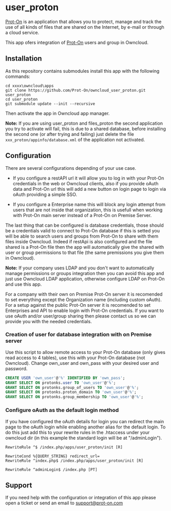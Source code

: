 user_proton
============

[Prot-On](http://Prot-On.com) is an application that allows you to protect, manage and track the use of all kinds of files that are shared on the Internet, by e-mail or through a cloud service.



This app ofers integration of [Prot-On](http://Prot-On.com) users and group in Owncloud.


## Installation


As this repository contains submodules install this app with the following commands:

```
cd xxxx\owncloud\apps
git clone https://github.com/Prot-On/owncloud_user_proton.git user_proton
cd user_proton
git submodule update --init --recursive
```

Then activate the app in Owncloud app manager.

**Note:** If you are using user_proton and files_proton the second application you try to activate will fail, this is due to a shared database, before installing the second one (or after trying and failing) just delete the file `xxx_proton/appinfo/database.xml` of the application not activated.

## Configuration


There are several configurations depending of your use case.

* If you configure a restAPI url it will allow you to log in with your Prot-On credentials in the web or Owncloud clients, also if you provide oAuth data and Prot-On url this will add a new button on login page to login via oAuth providing a simple SSO.

* If you configure a Enterprise name this will block any login attempt from users that are not inside that organization, this is usefull when working with Prot-On main server instead of a Prot-On on Premise Server.

The last thing that can be configured is database credentials, those should be a credentials valid to connect to Prot-On database if this is setted you will be able to search users and groups from Prot-On to share with them files inside Owncloud.
Indeed if restApi is also configured and the file shared is a Prot-On file then the app will automatically give the shared with user or group permissions to that file (the same premissions you give them in Owncloud).

**Note:** If your company uses LDAP and you don't want to automatically manage permissions or groups integration then you can avoid this app and just use Owncloud LDAP application, otherwise configure LDAP on Prot-On and use this app.

For a company with their own on Premise Prot-On server it is recomended to set everything except the Organization name (including custom oAuth).
For a setup against the public Prot-On server it is recomended to set Enterprises and API to enable login with Prot-On credentials. If you want to use oAuth and/or user/group sharing then please contact us so we can provide you with the needed credentials.

### Creation of user for database integration with on Premise server

Use this script to allow remote access to your Prot-On database (only gives read access to 4 tables), use this with your Prot-On database (not Owncloud).
Change own_user and own_pass with your desired user and password.

```sql
CREATE USER 'own_user'@'%' IDENTIFIED BY 'own_pass';
GRANT SELECT ON protonks.user TO 'own_user'@'%';
GRANT SELECT ON protonks.group_of_users TO 'own_user'@'%';
GRANT SELECT ON protonks.proton_domain TO 'own_user'@'%';
GRANT SELECT ON protonks.group_membership TO 'own_user'@'%';
```


### Configure oAuth as the default login method ###

If you have configured the oAuth details for login you can redirect the main page to the oAuth login while enabling another alias for the default login.
To do this just add this to your rewrite rules in the .htaccess under your owncloud dir (in this example the standard login will be at "/adminLogin").

```
RewriteRule ^$ /index.php/apps/user_proton/init [R]

RewriteCond %{QUERY_STRING} redirect_url=
RewriteRule ^index.php$ /index.php/apps/user_proton/init [R]

RewriteRule ^adminLogin$ /index.php [PT]
```

## Support


If you need help with the configuration or integration of this app please open a ticket or send an email to support@prot-on.com
